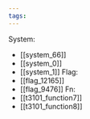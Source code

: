 ```yaml
---
tags:
---
```

System:
- [[system_66]]
- [[system_0]]
- [[system_1]]
Flag:
- [[flag_12165]]
- [[flag_9476]]
Fn:
- [[t3101_function7]]
- [[t3101_function8]]
